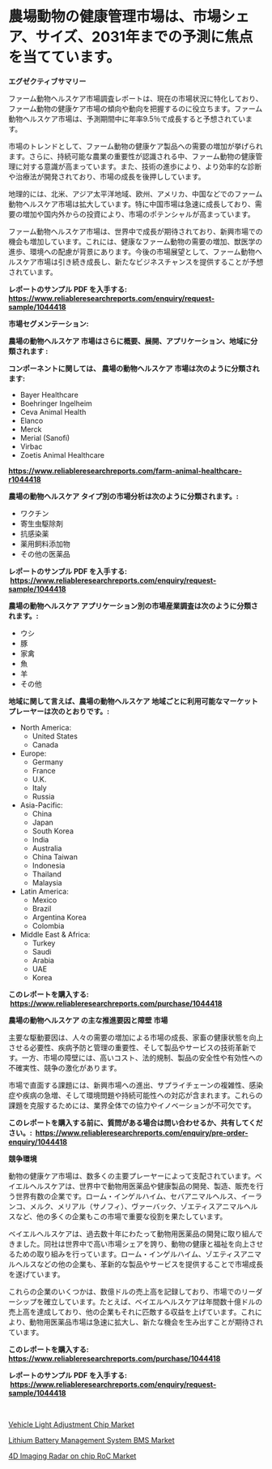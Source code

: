 <p><h1>農場動物の健康管理市場は、市場シェア、サイズ、2031年までの予測に焦点を当てています。</h1></p><p><strong>エグゼクティブサマリー</strong></p>
<p><p>ファーム動物ヘルスケア市場調査レポートは、現在の市場状況に特化しており、ファーム動物の健康ケア市場の傾向や動向を把握するのに役立ちます。ファーム動物ヘルスケア市場は、予測期間中に年率9.5％で成長すると予想されています。</p><p>市場のトレンドとして、ファーム動物の健康ケア製品への需要の増加が挙げられます。さらに、持続可能な農業の重要性が認識される中、ファーム動物の健康管理に対する意識が高まっています。また、技術の進歩により、より効率的な診断や治療法が開発されており、市場の成長を後押ししています。</p><p>地理的には、北米、アジア太平洋地域、欧州、アメリカ、中国などでのファーム動物ヘルスケア市場は拡大しています。特に中国市場は急速に成長しており、需要の増加や国内外からの投資により、市場のポテンシャルが高まっています。</p><p>ファーム動物ヘルスケア市場は、世界中で成長が期待されており、新興市場での機会も増加しています。これには、健康なファーム動物の需要の増加、獣医学の進歩、環境への配慮が背景にあります。今後の市場展望として、ファーム動物ヘルスケア市場は引き続き成長し、新たなビジネスチャンスを提供することが予想されています。</p></p>
<p><strong>レポートのサンプル PDF を入手する: <a href="https://www.reliableresearchreports.com/enquiry/request-sample/1044418">https://www.reliableresearchreports.com/enquiry/request-sample/1044418</a></strong></p>
<p><strong>市場セグメンテーション:</strong></p>
<p><strong> 農場の動物ヘルスケア 市場はさらに概要、展開、アプリケーション、地域に分類されます :</strong></p>
<p><strong>コンポーネントに関しては、 農場の動物ヘルスケア 市場は次のように分類されます: &nbsp;</strong></p>
<p><ul><li>Bayer Healthcare</li><li>Boehringer Ingelheim</li><li>Ceva Animal Health</li><li>Elanco</li><li>Merck</li><li>Merial (Sanofi)</li><li>Virbac</li><li>Zoetis Animal Healthcare</li></ul></p>
<p><strong><a href="https://www.reliableresearchreports.com/farm-animal-healthcare-r1044418">https://www.reliableresearchreports.com/farm-animal-healthcare-r1044418</a></strong></p>
<p><strong> 農場の動物ヘルスケア タイプ別の市場分析は次のように分類されます。:</strong></p>
<p><ul><li>ワクチン</li><li>寄生虫駆除剤</li><li>抗感染薬</li><li>薬用飼料添加物</li><li>その他の医薬品</li></ul></p>
<p><strong>レポートのサンプル PDF を入手する: &nbsp;<a href="https://www.reliableresearchreports.com/enquiry/request-sample/1044418">https://www.reliableresearchreports.com/enquiry/request-sample/1044418</a></strong></p>
<p><strong> 農場の動物ヘルスケア アプリケーション別の市場産業調査は次のように分類されます。:</strong></p>
<p><ul><li>ウシ</li><li>豚</li><li>家禽</li><li>魚</li><li>羊</li><li>その他</li></ul></p>
<p><strong>地域に関して言えば、農場の動物ヘルスケア 地域ごとに利用可能なマーケットプレーヤーは次のとおりです。:</strong></p>
<p><ul>
    <li>
        North America:
        <ul>
            <li>United States</li>
            <li>Canada</li>
        </ul>
    </li>
    <li>
        Europe:
        <ul>
            <li>Germany</li>
            <li>France</li>
            <li>U.K.</li>
            <li>Italy</li>
            <li>Russia</li>
        </ul>
    </li>
    <li>
        Asia-Pacific:
        <ul>
            <li>China</li>
            <li>Japan</li>
            <li>South Korea</li>
            <li>India</li>
            <li>Australia</li>
            <li>China Taiwan</li>
            <li>Indonesia</li>
            <li>Thailand</li>
            <li>Malaysia</li>
        </ul>
    </li>
    <li>
        Latin America:
        <ul>
            <li>Mexico</li>
            <li>Brazil</li>
            <li>Argentina Korea</li>
            <li>Colombia</li>
        </ul>
    </li>
    <li>
        Middle East & Africa:
        <ul>
            <li>Turkey</li>
            <li>Saudi</li>
            <li>Arabia</li>
            <li>UAE</li>
            <li>Korea</li>
        </ul>
    </li>
    </ul></p>
<p><strong>このレポートを購入する: &nbsp;<a href="https://www.reliableresearchreports.com/purchase/1044418">https://www.reliableresearchreports.com/purchase/1044418</a></strong></p>
<p><strong>農場の動物ヘルスケア の主な推進要因と障壁 市場</strong></p>
<p><p>主要な駆動要因は、人々の需要の増加による市場の成長、家畜の健康状態を向上させる必要性、疾病予防と管理の重要性、そして製品やサービスの技術革新です。一方、市場の障壁には、高いコスト、法的規制、製品の安全性や有効性への不確実性、競争の激化があります。</p><p>市場で直面する課題には、新興市場への進出、サプライチェーンの複雑性、感染症や疾病の急増、そして環境問題や持続可能性への対応が含まれます。これらの課題を克服するためには、業界全体での協力やイノベーションが不可欠です。</p></p>
<p><strong>このレポートを購入する前に、質問がある場合は問い合わせるか、共有してください。:&nbsp; <a href="https://www.reliableresearchreports.com/enquiry/pre-order-enquiry/1044418">https://www.reliableresearchreports.com/enquiry/pre-order-enquiry/1044418</a></strong></p>
<p><strong>競争環境</strong></p>
<p><p>動物の健康ケア市場は、数多くの主要プレーヤーによって支配されています。ベイエルヘルスケアは、世界中で動物用医薬品や健康製品の開発、製造、販売を行う世界有数の企業です。ローム・インゲルハイム、セバアニマルヘルス、イーランコ、メルク、メリアル（サノフィ）、ヴァーバック、ゾエティスアニマルヘルスなど、他の多くの企業もこの市場で重要な役割を果たしています。</p><p>ベイエルヘルスケアは、過去数十年にわたって動物用医薬品の開発に取り組んできました。同社は世界中で高い市場シェアを誇り、動物の健康と福祉を向上させるための取り組みを行っています。ローム・インゲルハイム、ゾエティスアニマルヘルスなどの他の企業も、革新的な製品やサービスを提供することで市場成長を遂げています。</p><p>これらの企業のいくつかは、数億ドルの売上高を記録しており、市場でのリーダーシップを確立しています。たとえば、ベイエルヘルスケアは年間数十億ドルの売上高を達成しており、他の企業もそれに匹敵する収益を上げています。これにより、動物用医薬品市場は急速に拡大し、新たな機会を生み出すことが期待されています。</p></p>
<p><strong>このレポートを購入する: &nbsp; <a href="https://www.reliableresearchreports.com/purchase/1044418">https://www.reliableresearchreports.com/purchase/1044418</a></strong></p>
<p><strong>レポートのサンプル PDF を入手する: &nbsp;<a href="https://www.reliableresearchreports.com/enquiry/request-sample/1044418">https://www.reliableresearchreports.com/enquiry/request-sample/1044418</a></strong><strong></strong></p>
<p>&nbsp;</p>
<p><p><a href="https://summer-dogwood-3e9.notion.site/Vehicle-Light-Adjustment-Chip-Market-Outlook-Industry-Overview-and-Forecast-2024-to-2031-aab70bc656bb4048bf1b8b9a1637404a">Vehicle Light Adjustment Chip Market</a></p><p><a href="https://forested-sushi-9b0.notion.site/Lithium-Battery-Management-System-BMS-Market-Competitive-Analysis-Market-Trends-and-Forecast-to-20-42a3e9781a22445fa08dde09e4cae643">Lithium Battery Management System BMS Market</a></p><p><a href="https://lydian-appliance-61d.notion.site/4D-Imaging-Radar-on-chip-RoC-Market-Furnishes-Information-on-Market-Share-Market-Trends-and-Market-7c654005fa6343efab4eb823731e97ae">4D Imaging Radar on chip RoC Market</a></p></p>